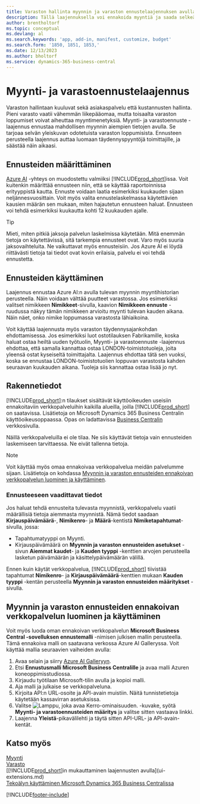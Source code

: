 ```yaml
---
title: Varaston hallinta myynnin ja varaston ennustelaajennuksen avulla | Microsoft Docs
description: Tällä laajennuksella voi ennakoida myyntiä ja saada selkeän käsityksen odotettavissa olevista varaston loppumisesta. Se myös auttaa luomaan täydennyspyyntöjä toimittajille.
author: brentholtorf
ms.topic: conceptual
ms.devlang: al
ms.search.keywords: 'app, add-in, manifest, customize, budget'
ms.search.form: '1850, 1851, 1853,'
ms.date: 12/13/2023
ms.author: bholtorf
ms.service: dynamics-365-business-central
---
```


# <a name="the-sales-and-inventory-forecast-extension"></a>Myynti- ja varastoennustelaajennus

Varaston hallintaan kuuluvat sekä asiakaspalvelu että kustannusten hallinta. Pieni varasto vaatii vähemmän liikepääomaa, mutta toisaalta varaston loppumiset voivat aiheuttaa myyntimenetyksiä. Myynti- ja varastoennuste -laajennus ennustaa mahdollisen myynnin aiempien tietojen avulla. Se tarjoaa selvän yleiskuvan odotetuista varaston loppumisista. Ennusteen perusteella laajennus auttaa luomaan täydennyspyyntöjä toimittajille, ja säästää näin aikaasi.  

## <a name="setting-up-forecasting"></a>Ennusteiden määrittäminen

[Azure AI](https://azure.microsoft.com/overview/ai-platform/) -yhteys on muodostettu valmiiksi [!INCLUDE[prod_short](includes/prod_short.md)]issa. Voit kuitenkin määrittää ennusteen niin, että se käyttää raportoinnissa erityyppistä kautta. Ennuste voidaan laatia esimerkiksi kuukauden sijaan neljännesvuosittain. Voit myös valita ennustelaskelmassa käytettävien kausien määrän sen mukaan, miten hajautetun ennusteen haluat. Ennusteen voi tehdä esimerkiksi kuukautta kohti 12 kuukauden ajalle.

> [!TIP]  
> Mieti, miten pitkiä jaksoja palvelun laskelmissa käytetään. Mitä enemmän tietoja on käytettävissä, sitä tarkempia ennusteet ovat. Varo myös suuria jaksovaihteluita. Ne vaikuttavat myös ennusteisiin. Jos Azure AI ei löydä riittävästi tietoja tai tiedot ovat kovin erilaisia, palvelu ei voi tehdä ennustetta.

## <a name="use-the-forecasts"></a>Ennusteiden käyttäminen

Laajennus ennustaa Azure AI:n avulla tulevan myynnin myyntihistorian perusteella. Näin voidaan välttää puutteet varastossa. Jos esimerkiksi valitset nimikkeen **Nimikkeet**-sivulla, kaavion **Nimikkeen ennuste** -ruudussa näkyy tämän nimikkeen arvioitu myynti tulevan kauden aikana. Näin näet, onko nimike loppumassa varastosta lähiaikoina.  

Voit käyttää laajennusta myös varaston täydennysajankohdan ehdottamisessa. Jos esimerkiksi luot ostotilauksen Fabrikamille, koska haluat ostaa heiltä uuden työtuolin, Myynti- ja varastoennuste -laajennus ehdottaa, että samalla kannattaa ostaa LONDON-toimistotuoleja, joita yleensä ostat kyseiseltä toimittajalta. Laajennus ehdottaa tätä sen vuoksi, koska se ennustaa LONDON-toimistotuolien loppuvan varastosta kahden seuraavan kuukauden aikana. Tuoleja siis kannattaa ostaa lisää jo nyt.  

## <a name="design-details"></a>Rakennetiedot

[!INCLUDE[prod_short](includes/prod_short.md)]:n tilaukset sisältävät käyttöoikeuden useisiin ennakoitaviin verkkopalveluihin kaikilla alueilla, joilla [!INCLUDE[prod_short](includes/prod_short.md)] on saatavissa. Lisätietoja on Microsoft Dynamics 365 Business Centralin käyttöoikeusoppaassa. Opas on ladattavissa [Business Centralin](https://dynamics.microsoft.com/en-us/business-central/overview/) verkkosivulla. 

Näillä verkkopalveluilla ei ole tilaa. Ne siis käyttävät tietoja vain ennusteiden laskemiseen tarvittaessa. Ne eivät tallenna tietoja.

> [!NOTE]  
>   Voit käyttää myös omaa ennakoivaa verkkopalvelua meidän palvelumme sijaan. Lisätietoja on kohdassa [Myynnin ja varaston ennusteiden ennakoivan verkkopalvelun luominen ja käyttäminen](#AnchorText). 

### <a name="data-required-for-forecast"></a>Ennusteeseen vaadittavat tiedot

Jos haluat tehdä ennusteita tulevasta myynnistä, verkkopalvelu vaatii määrällisiä tietoja aiemmasta myynnistä. Nämä tiedot saadaan **Kirjauspäivämäärä**-, **Nimikenro**- ja **Määrä**-kentistä **Nimiketapahtumat**-sivulla, jossa:

- Tapahtumatyyppi on Myynti.
- Kirjauspäivämäärä on **Myynnin ja varaston ennusteiden asetukset** -sivun **Aiemmat kaudet**- ja **Kauden tyyppi** -kenttien arvojen perusteella lasketun päivämäärän ja käsittelypäivämäärän välillä.

Ennen kuin käytät verkkopalvelua, [!INCLUDE[prod_short](includes/prod_short.md)] tiivistää tapahtumat **Nimikenro**- ja **Kirjauspäivämäärä**-kenttien mukaan **Kauden tyyppi** -kentän perusteella **Myynnin ja varaston ennusteiden määritykset** -sivulla.

## <a name="a-nameanchortext-acreate-and-use-your-own-predictive-web-service-for-sales-and-inventory-forecasts"></a><a name="AnchorText"> </a>Myynnin ja varaston ennusteiden ennakoivan verkkopalvelun luominen ja käyttäminen

Voit myös luoda oman ennakoivan verkkopalvelun **Microsoft Business Central -sovelluksen ennustemalli** -nimisen julkisen mallin perusteella. Tämä ennakoiva malli on saatavana verkossa Azure AI Galleryssa. Voit käyttää mallia seuraavien vaiheiden avulla:  

1. Avaa selain ja siirry [Azure AI Galleryyn](https://go.microsoft.com/fwlink/?linkid=828352).  
2. Etsi **Ennustusmalli Microsoft Business Centralille** ja avaa malli Azuren koneoppimisstudiossa.  
3. Kirjaudu työtilaan Microsoft-tilin avulla ja kopioi malli.  
4. Aja malli ja julkaise se verkkopalveluna.  
5. Kirjoita API:n URL-osoite ja API-avain muistiin. Näitä tunnistetietoja käytetään kassavirran asetuksissa.  
6. Valitse ![Lamppu, joka avaa Kerro-ominaisuuden.](media/ui-search/search_small.png "Kerro, mitä haluat tehdä") -kuvake, syötä **Myynti- ja varastoennusteiden määritys** ja valitse sitten vastaava linkki.  
7. Laajenna **Yleistä**-pikavälilehti ja täytä sitten API-URL- ja API-avain-kentät.  

## <a name="see-also"></a>Katso myös

[Myynti](sales-manage-sales.md)  
[Varasto](inventory-manage-inventory.md)  
[[!INCLUDE[prod_short](includes/prod_short.md)]in mukauttaminen laajennusten avulla](ui-extensions.md)  
[Tekoälyn käyttäminen Microsoft Dynamics 365 Business Centralissa](/training/paths/use-artificial-intelligence/)  

[!INCLUDE[footer-include](includes/footer-banner.md)]
